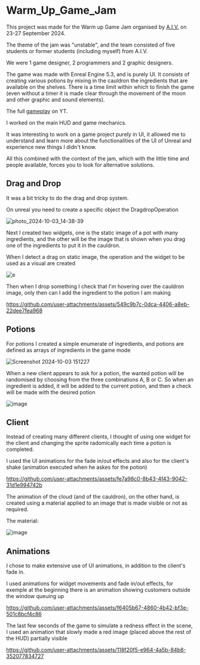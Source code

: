 # Warm_Up_Game_Jam
 
This project was made for the Warm up Game Jam organised by [A.I.V.](https://www.aiv01.it/) on 23-27 September 2024.

The theme of the jam was "unstable", and the team consisted of five students or former students (including myself) from A.I.V. 

We were 1 game designer, 2 programmers and 2 graphic designers.

The game was made with Enreal Engine 5.3, and is purely UI. It consists of creating various potions by mixing in the cauldron the ingredients that are available on the shelves. There is a time limit within which to finish the game (even without a timer it is made clear through the movement of the moon and other graphic and sound elements).

The full [gameplay](https://www.youtube.com/watch?v=6nqEMh_2uyo) on YT.

I worked on the main HUD and game mechanics.

It was interesting to work on a game project purely in UI, it allowed me to understand and learn more about the functionalities of the UI of Unreal and experience new things I didn't know.

All this combined with the context of the jam, which with the little time and people available, forces you to look for alternative solutions.

## Drag and Drop

It was a bit tricky to do the drag and drop system.

On unreal you need to create a specific object the DragdropOperation

![photo_2024-10-03_14-38-39](https://github.com/user-attachments/assets/8723ee71-69bd-4983-ab11-8fc5ee8883d5)

Next I created two widgets, one is the static image of a pot with many ingredients, and the other will be the image that is shown when you drag one of the ingredients to put it in the cauldron.

When I detect a drag on static image, the operation and the widget to be used as a visual are created

![e](https://github.com/user-attachments/assets/82a9f648-132d-4740-8061-e5ab027f22f7)

Then when I drop something I check that I'm hovering over the cauldron image, only then can I add the ingredient to the potion I am making


https://github.com/user-attachments/assets/549c9b7c-0dca-4406-a8eb-22dee7fea968





## Potions

For potions I created a simple enumerate of ingredients, and potions are defined as arrays of ingredients in the game mode

![Screenshot 2024-10-03 151227](https://github.com/user-attachments/assets/ae7eaf79-df54-4d81-b1c9-3901d5423968)

When a new client appears to ask for a potion, the wanted potion will be randomised by choosing from the three combinations A, B or C. So when an ingredient is added, it will be added to the current potion, and then a check will be made with the desired potion

![image](https://github.com/user-attachments/assets/49bd0ff3-24d8-4b22-bb8c-c42f2df151eb)


## Client

Instead of creating many different clients, I thought of using one widget for the client and changing the sprite radomically each time a potion is completed.

I used the UI animations for the fade in/out effects and also for the client's shake (animation executed when he askes for the potion)



https://github.com/user-attachments/assets/fe7a98c0-8b43-4f43-9042-31d1e994742b



The animation of the cloud (and of the cauldron), on the other hand, is created using a material applied to an image that is made visible or not as required.

The material:

![image](https://github.com/user-attachments/assets/64ae57fc-7c0b-4e46-b512-ce6204dfb555)

## Animations

I chose to make extensive use of UI animations, in addition to the client's fade in. 

I used animations for widget movements and fade in/out effects, for exemple at the beginning there is an animation showing customers outside the window queuing up



https://github.com/user-attachments/assets/f6405b67-4860-4b42-bf3e-501c8bcf4c86

The last few seconds of the game to simulate a redness effect in the scene, I used an animation that slowly made a red image (placed above the rest of the HUD) partially visible

https://github.com/user-attachments/assets/118f20f5-e964-4a5b-84b8-352077834727


